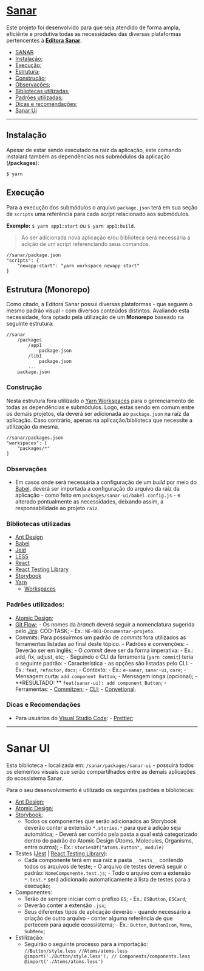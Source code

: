 # [Sanar](https://www.editorasanar.com.br/)

Este projeto foi desenvolvido para que seja atendido de forma ampla, eficiênte e produtiva todas as necessidades das diversas plataformas pertencentes à [**Editora Sanar**](https://www.editorasanar.com.br/).

-   [SANAR](#)
-   [Instalação](#instalação);
-   [Execução](#execução);
-   [Estrutura](#estrutura);
-   [Construção](#construção);
-   [Observações](#observações);
-   [Bibliotecas utilizadas](#bibliotecas-utilizadas);
-   [Padrões utilizadas](#padrões-utilizadas);
-   [Dicas e recomendações](#dicas-e-recomendações);
-   [Sanar UI](#sanar-ui)

---

## Instalação

Apesar de estar sendo executado na raíz da aplicação, este comando instalará também as dependências nos submódulos da aplicação (**/packages**):

`$ yarn`

## Execução

Para a execução dos submódulos o arquivo `package.json` terá em sua seção de `scripts` uma referência para cada _script_ relacionado aos submódulos.

**Exemplo:** `$ yarn app1:start` ou `$ yarn app1:build`.

> Ao ser adicionada nova aplicação e/ou biblioteca será necessária a adição de um script referenciando seus comandos.

```
//sanar/package.json
"scripts": {
	"newapp:start": "yarn workspace newapp start"
}
```

## Estrutura (Monorepo)

Como citado, a Editora Sanar possui diversas plataformas - que seguem o mesmo padrão visual - com diversos conteúdos distintos. Avaliando esta necessidade, fora optado pela utilização de um **Monorepo** baseado na seguinte estrutura:

```
//sanar
	/packages
		/app1
			package.json
		/lib1
			package.json
		...
	package.json
```

### Construção

Nesta estrutura fora utilizado o [Yarn Workspaces](https://yarnpkg.com/lang/en/docs/workspaces/) para o gerenciamento de todas as dependências e submódulos. Logo, estas sendo em comum entre os demais projetos, ela deverá ser adicionada ao `package.json` na raíz da aplicação. Caso contrário, apenas na aplicação/biblioteca que necessite a utilização da mesma.

```
//sanar/packages.json
"workspaces": [
	"packages/*"
]
```

### Observações

-   Em casos onde será necessária a configuração de um _build_ por meio do [Babel](https://babeljs.io/), deverá ser importada a configuração do arquivo da raíz da aplicação - como feito em `packages/sanar-ui/babel.config.js` - e alterado pontualmente as necessidades, deixando assim, a responsabilidade ao projeto `raíz`.

### Bibliotecas utilizadas

-   [Ant Design](https://ant.design/)
-   [Babel](https://babeljs.io/)
-   [Jest](https://jestjs.io/)
-   [LESS](http://lesscss.org/)
-   [React](https://reactjs.org/)
-   [React Testing Library](https://github.com/kentcdodds/react-testing-library)
-   [Storybook](https://storybook.js.org/)
-   [Yarn](https://yarnpkg.com/)
    -   [Workspaces](https://yarnpkg.com/lang/en/docs/workspaces/)

### Padrões utilizados:

-   [Atomic Design](http://bradfrost.com/blog/post/atomic-web-design/);
-   [Git Flow](https://danielkummer.github.io/git-flow-cheatsheet/index.html); - Os nomes da _branch_ deverá seguir a nomenclatura sugerida pelo [Jira](https://sanar.atlassian.net): CÓD-TASK; - Ex.: `NE-001-Documentar-projeto`.
-   _Commits_:
    Para possuírmos um padrão de _commits_ fora utilizados as ferramentas listadas ao final deste tópico. - Padrões e convenções: - Deverão ser em inglês; - O _commit_ deve ser da forma imperativa: - Ex.: add, fix, adjust, etc; - Seguindo o CLI da ferramenta (`yarn commit`) teria o seguinte padrão: - Característica - as opções são listadas pelo CLI: - Ex.: `feat`, `refactor`, `docs`; - Contexto: - Ex.: `e-sanar`, `sanar-ui`, `core`; - Mensagem curta: `add component Button`; - Mensagem longa (opcional); - **RESULTADO: ** `feat(sanar-ui): add component Button`; - Ferramentas: - [Commitzen](https://github.com/commitizen); - [CLI](https://github.com/commitizen/cz-cli); - [Convetional](https://github.com/commitizen/cz-conventional-changelog).

### Dicas e Recomendações

-   Para usuários do [Visual Studio Code](https://code.visualstudio.com/): - [Prettier](https://marketplace.visualstudio.com/items?itemName=esbenp.prettier-vscode);

---

# Sanar UI

Esta biblioteca - localizada em: `/sanar/packages/sanar-ui` - possuirá todos os elementos visuais que serão compartilhados entre as demais aplicações do ecossistema Sanar.

Para o seu desenvolvimento é utilizado os seguintes padrões e bibliotecas:

-   [Ant Design](https://ant.design/);
-   [Atomic Design](http://bradfrost.com/blog/post/atomic-web-design/);
-   [Storybook](https://storybook.js.org/);
    -   Todos os componentes que serão adicionados ao Storybook deverão conter a extensão `*.stories.*` para que a adição seja automática; - Deverá ser contido pela pasta a qual está categorizado dentro do padrão do Atomic Design (Atoms, Molecules, Organisms, entre outros); - Ex.: `storiesOf("Atoms.Button", module)`
-   Testes ([Jest](https://jestjs.io/) | [React Testing Library](https://github.com/kentcdodds/react-testing-library)):
    -   Cada componente terá em sua raíz a pasta `__tests__` contendo todos os arquivos de teste; - O arquivo de testes deverá seguir o padrão: `NomeComponente.test.js`; - Todo o arquivo com a extensão `*.test.*` será adicionado automaticamente à lista de testes para a execução;
-   Componentes:
    -   Terão de sempre iniciar com o prefixo `ES`; - Ex.: `ESButton`, `ESCard`;
    -   Deverão conter a extensão `.jsx`;
    -   Seus diferentes tipos de aplicação deverão - quando necessário a criação de outro arquivo - conter alguma referência de que pertecem para aquele ecossistema; - Ex.: `Button`, `ButtonIcon`, `Menu`, `SubMenu`;
-   Estilização:
    -   Seguirão o seguinte processo para a importação:
        `//Button/style.less //Atoms/atoms.less @import('./Button/style.less'); // Components/components.less @import('./Atoms/atoms.less')`
